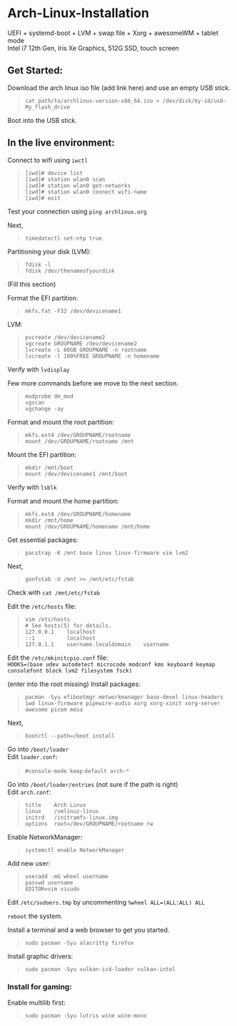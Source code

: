 # Arch-Linux-Installation
UEFI + systemd-boot + LVM + swap file + Xorg + awesomeWM + tablet mode  
Intel i7 12th Gen, Iris Xe Graphics, 512G SSD, touch screen

## Get Started:
Download the arch linux iso file (add link here) and use an empty USB stick.
> `cat path/to/archlinux-version-x86_64.iso > /dev/disk/by-id/usb-My_flash_drive`    

Boot into the USB stick.

## In the live environment:
Connect to wifi using `iwctl`
> `[iwd]# device list`        
> `[iwd]# station wlan0 scan`    
> `[iwd]# station wlan0 get-networks`    
> `[iwd]# station wlan0 connect wifi-name`    
> `[iwd]# exit`   

Test your connection using `ping archlinux.org`    

Next,
> `timedatectl set-ntp true`  

Partitioning your disk (LVM):
> `fdisk -l`  
> `fdisk /dev/thenameofyourdisk`

(Fill this section)

Format the EFI partition.
> `mkfs.fat -F32 /dev/devicename1`

LVM:
> `pvcreate /dev/devicename2`  
> `vgcreate GROUPNAME /dev/devicename2`  
> `lvcreate -L 60GB GROUPNAME -n rootname`  
> `lvcreate -l 100%FREE GROUPNAME -n homename`

Verify with `lvdisplay`

Few more commands before we move to the next section.
> `modprobe dm_mod`  
> `vgscan`  
> `vgchange -ay`  

Format and mount the root partition:
> `mkfs.ext4 /dev/GROUPNAME/rootname`  
> `mount /dev/GROUPNAME/rootname /mnt`  

Mount the EFI partition:
> `mkdir /mnt/boot`  
> `mount /dev/devicename1 /mnt/boot`

Verify with `lsblk`  

Format and mount the home partition:
> `mkfs.ext4 /dev/GROUPNAME/homename`  
> `mkdir /mnt/home`  
> `mount /dev/GROUPNAME/homename /mnt/home`

Get essential packages:
> `pacstrap -K /mnt base linux linux-firmware vim lvm2`

Next,
> `genfstab -U /mnt >> /mnt/etc/fstab`

Check with `cat /mnt/etc/fstab`  

Edit the `/etc/hosts` file:
> `vim /etc/hosts`  
> `# See hosts(5) for details.`  
> `127.0.0.1    localhost`  
> `::1          localhost`  
> `127.0.1.1    username.localdomain    username`

Edit the `/etc/mkinitcpio.conf` file:  
`HOOKS=(base udev autodetect microcode modconf kms keyboard keymap consolefont block lvm2 filesystem fsck)`  

(enter into the root missing)
Install packages:  
> `pacman -Syu efibootmgr metworkmanager base-devel linux-headers iwd linux-firmware pipewire-audio xorg xorg-xinit xorg-server awesome picom mesa`

Next,
> `bootctl --path=/boot install`

Go into `/boot/loader`  
Edit `loader.conf`:
> `#console-mode keep` 
> `default arch-*`

Go into `/boot/loader/entries` (not sure if the path is right)  
Edit `arch.conf`:
> `title    Arch Linux`  
> `linux    /vmlinuz-linux`  
> `initrd   /initramfs-linux.img`  
> `options  root=/dev/GROUPNAME/rootname rw`

Enable NetworkManager: 
> `systemctl enable NetworkManager`

Add new user: 
> `useradd -mG wheel username`  
> `passwd username`  
> `EDITOR=vim visudo`

Edit `/etc/sudoers.tmp` by uncommenting `%wheel ALL=(ALL:ALL) ALL`  

`reboot` the system.  

Install a terminal and a web browser to get you started.
> `sudo pacman -Syu alacritty firefox`

Install graphic drivers:
> `sudo pacman -Syu vulkan-icd-loader vulkan-intel`

### Install for gaming:
Enable multilib first:
> `sudo pacman -Syu lutris wine wine-mono`
